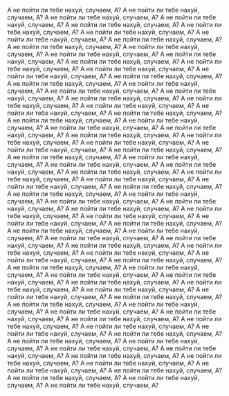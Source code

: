 А не пойти ли тебе нахуй, случаем, А?
А не пойти ли тебе нахуй, случаем, А?
А не пойти ли тебе нахуй, случаем, А?
А не пойти ли тебе нахуй, случаем, А?
А не пойти ли тебе нахуй, случаем, А?
А не пойти ли тебе нахуй, случаем, А?
А не пойти ли тебе нахуй, случаем, А?
А не пойти ли тебе нахуй, случаем, А?
А не пойти ли тебе нахуй, случаем, А?
А не пойти ли тебе нахуй, случаем, А?
А не пойти ли тебе нахуй, случаем, А?
А не пойти ли тебе нахуй, случаем, А?
А не пойти ли тебе нахуй, случаем, А?
А не пойти ли тебе нахуй, случаем, А?
А не пойти ли тебе нахуй, случаем, А?
А не пойти ли тебе нахуй, случаем, А?
А не пойти ли тебе нахуй, случаем, А?
А не пойти ли тебе нахуй, случаем, А?
А не пойти ли тебе нахуй, случаем, А?
А не пойти ли тебе нахуй, случаем, А?
А не пойти ли тебе нахуй, случаем, А?
А не пойти ли тебе нахуй, случаем, А?
А не пойти ли тебе нахуй, случаем, А?
А не пойти ли тебе нахуй, случаем, А?
А не пойти ли тебе нахуй, случаем, А?
А не пойти ли тебе нахуй, случаем, А?
А не пойти ли тебе нахуй, случаем, А?
А не пойти ли тебе нахуй, случаем, А?
А не пойти ли тебе нахуй, случаем, А?
А не пойти ли тебе нахуй, случаем, А?
А не пойти ли тебе нахуй, случаем, А?
А не пойти ли тебе нахуй, случаем, А?
А не пойти ли тебе нахуй, случаем, А?
А не пойти ли тебе нахуй, случаем, А?
А не пойти ли тебе нахуй, случаем, А?
А не пойти ли тебе нахуй, случаем, А?
А не пойти ли тебе нахуй, случаем, А?
А не пойти ли тебе нахуй, случаем, А?
А не пойти ли тебе нахуй, случаем, А?
А не пойти ли тебе нахуй, случаем, А?
А не пойти ли тебе нахуй, случаем, А?
А не пойти ли тебе нахуй, случаем, А?
А не пойти ли тебе нахуй, случаем, А?
А не пойти ли тебе нахуй, случаем, А?
А не пойти ли тебе нахуй, случаем, А?
А не пойти ли тебе нахуй, случаем, А?
А не пойти ли тебе нахуй, случаем, А?
А не пойти ли тебе нахуй, случаем, А?
А не пойти ли тебе нахуй, случаем, А?
А не пойти ли тебе нахуй, случаем, А?
А не пойти ли тебе нахуй, случаем, А?
А не пойти ли тебе нахуй, случаем, А?
А не пойти ли тебе нахуй, случаем, А?
А не пойти ли тебе нахуй, случаем, А?
А не пойти ли тебе нахуй, случаем, А?
А не пойти ли тебе нахуй, случаем, А?
А не пойти ли тебе нахуй, случаем, А?
А не пойти ли тебе нахуй, случаем, А?
А не пойти ли тебе нахуй, случаем, А?
А не пойти ли тебе нахуй, случаем, А?
А не пойти ли тебе нахуй, случаем, А?
А не пойти ли тебе нахуй, случаем, А?
А не пойти ли тебе нахуй, случаем, А?
А не пойти ли тебе нахуй, случаем, А?
А не пойти ли тебе нахуй, случаем, А?
А не пойти ли тебе нахуй, случаем, А?
А не пойти ли тебе нахуй, случаем, А?
А не пойти ли тебе нахуй, случаем, А?
А не пойти ли тебе нахуй, случаем, А?
А не пойти ли тебе нахуй, случаем, А?
А не пойти ли тебе нахуй, случаем, А?
А не пойти ли тебе нахуй, случаем, А?
А не пойти ли тебе нахуй, случаем, А?
А не пойти ли тебе нахуй, случаем, А?
А не пойти ли тебе нахуй, случаем, А?
А не пойти ли тебе нахуй, случаем, А?
А не пойти ли тебе нахуй, случаем, А?
А не пойти ли тебе нахуй, случаем, А?
А не пойти ли тебе нахуй, случаем, А?
А не пойти ли тебе нахуй, случаем, А?
А не пойти ли тебе нахуй, случаем, А?
А не пойти ли тебе нахуй, случаем, А?
А не пойти ли тебе нахуй, случаем, А?
А не пойти ли тебе нахуй, случаем, А?
А не пойти ли тебе нахуй, случаем, А?
А не пойти ли тебе нахуй, случаем, А?
А не пойти ли тебе нахуй, случаем, А?
А не пойти ли тебе нахуй, случаем, А?
А не пойти ли тебе нахуй, случаем, А?
А не пойти ли тебе нахуй, случаем, А?
А не пойти ли тебе нахуй, случаем, А?
А не пойти ли тебе нахуй, случаем, А?
А не пойти ли тебе нахуй, случаем, А?
